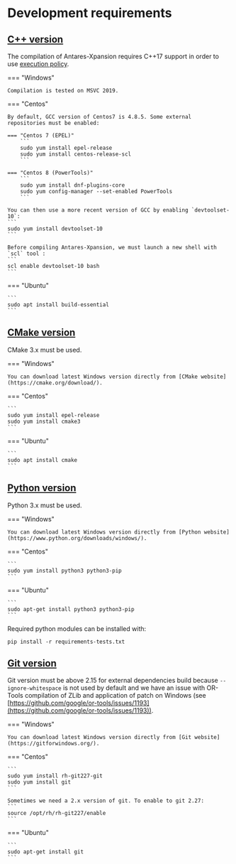 # Development requirements

## [C++ version](#c++-version)
The compilation of  Antares-Xpansion requires C++17 support in order to use [execution policy](https://en.cppreference.com/w/cpp/algorithm/execution_policy_tag_t).

=== "Windows"

    Compilation is tested on MSVC 2019.

=== "Centos"

    By default, GCC version of Centos7 is 4.8.5. Some external repositories must be enabled:

    === "Centos 7 (EPEL)"    
        ``` 
        sudo yum install epel-release
        sudo yum install centos-release-scl
        ```
    
    === "Centos 8 (PowerTools)"    
        ```
        sudo yum install dnf-plugins-core
        sudo yum config-manager --set-enabled PowerTools
        ```
    
    You can then use a more recent version of GCC by enabling `devtoolset-10`:
    ```
    sudo yum install devtoolset-10
    ```
    
    Before compiling Antares-Xpansion, we must launch a new shell with `scl` tool :
    ```
    scl enable devtoolset-10 bash
    ```
=== "Ubuntu"

    ```
    sudo apt install build-essential
    ```
## [CMake version](#cmake-version)
CMake 3.x must be used.

=== "Windows"

    You can download latest Windows version directly from [CMake website](https://cmake.org/download/).
=== "Centos"

    ```
    sudo yum install epel-release
    sudo yum install cmake3
    ```
=== "Ubuntu"

    ```
    sudo apt install cmake
    ```

## [Python version](#python-version)
Python 3.x must be used.

=== "Windows"

    You can download latest Windows version directly from [Python website](https://www.python.org/downloads/windows/).
=== "Centos"

    ```
    sudo yum install python3 python3-pip
    ```
=== "Ubuntu"

    ```
    sudo apt-get install python3 python3-pip
    ```

Required python modules can be installed with:
```
pip install -r requirements-tests.txt
```

## [Git version](#git-version)
Git version must be above 2.15 for external dependencies build because `--ignore-whitespace` is not used by default and we have an issue with OR-Tools compilation of ZLib and application of patch on Windows (see [https://github.com/google/or-tools/issues/1193](https://github.com/google/or-tools/issues/1193)).

=== "Windows"

    You can download latest Windows version directly from [Git website](https://gitforwindows.org/).
=== "Centos"

    ```
    sudo yum install rh-git227-git
    sudo yum install git
    ```
    
    Sometimes we need a 2.x version of git. To enable to git 2.27:
    ```
    source /opt/rh/rh-git227/enable
    ```
    
=== "Ubuntu"

    ```
    sudo apt-get install git
    ```
